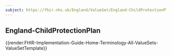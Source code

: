 ```yaml
---
subject: https://fhir.nhs.uk/England/ValueSet/England-ChildProtectionPlan
---
```


## England-ChildProtectionPlan

{{render:FHIR-Implementation-Guide-Home-Terminology-All-ValueSets-ValueSetTemplate}}
